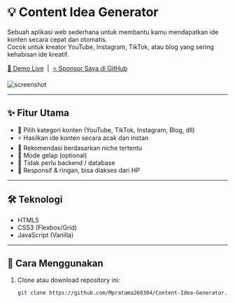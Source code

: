 # 💡 Content Idea Generator

Sebuah aplikasi web sederhana untuk membantu kamu mendapatkan ide konten secara cepat dan otomatis.  
Cocok untuk kreator YouTube, Instagram, TikTok, atau blog yang sering kehabisan ide kreatif.

[🔗 Demo Live](#) &nbsp;|&nbsp; [⭐️ Sponsor Saya di GitHub](https://github.com/sponsors/Mpratama260304)

![screenshot](https://github.com/Mpratama260304/Content-Idea-Generator/blob/main/screenshot.png)

---

## ✨ Fitur Utama

- 🎯 Pilih kategori konten (YouTube, TikTok, Instagram, Blog, dll)
- ⚡ Hasilkan ide konten secara acak dan instan
- 🧠 Rekomendasi berdasarkan niche tertentu
- 🌙 Mode gelap (optional)
- 💾 Tidak perlu backend / database
- 📱 Responsif & ringan, bisa diakses dari HP

---

## 🛠️ Teknologi

- HTML5
- CSS3 (Flexbox/Grid)
- JavaScript (Vanilla)

---

## 🚀 Cara Menggunakan

1. Clone atau download repository ini:
   ```bash
   git clone https://github.com/Mpratama260304/Content-Idea-Generator.git
